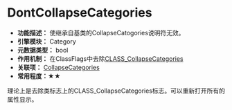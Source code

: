 # DontCollapseCategories

- **功能描述：**  使继承自基类的CollapseCatogories说明符无效。
- **引擎模块：** Category
- **元数据类型：** bool
- **作用机制：** 在ClassFlags中去除[CLASS_CollapseCategories](#Flags_EClassFlags_CLASS_CollapseCategories)
- **关联项：** [CollapseCategories](#Specifier_UCLASS_Category_CollapseCategories)
- **常用程度：★★**

理论上是去除类标志上的CLASS_CollapseCategories标志。可以重新打开所有的属性显示。